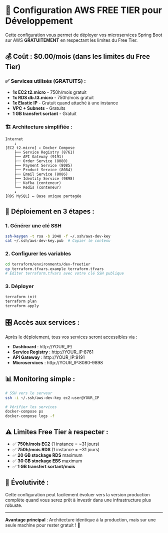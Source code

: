# 🎯 Configuration AWS FREE TIER pour Développement

Cette configuration vous permet de déployer vos microservices Spring Boot sur AWS **GRATUITEMENT** en respectant les limites du Free Tier.

## 💰 **Coût : $0.00/mois** (dans les limites du Free Tier)

### ✅ **Services utilisés (GRATUITS) :**
- **1x EC2 t2.micro** - 750h/mois gratuit
- **1x RDS db.t3.micro** - 750h/mois gratuit  
- **1x Elastic IP** - Gratuit quand attaché à une instance
- **VPC + Subnets** - Gratuits
- **1 GB transfert sortant** - Gratuit

### 🏗️ **Architecture simplifiée :**
```
Internet
    ↓
[EC2 t2.micro] ← Docker Compose
    ├── Service Registry (8761)
    ├── API Gateway (9191) 
    ├── Order Service (8080)
    ├── Payment Service (8085)
    ├── Product Service (8084)
    ├── Email Service (8086)
    ├── Identity Service (9898)
    ├── Kafka (conteneur)
    └── Redis (conteneur)
    ↓
[RDS MySQL] ← Base unique partagée
```

## 🚀 **Déploiement en 3 étapes :**

### **1. Générer une clé SSH**
```bash
ssh-keygen -t rsa -b 2048 -f ~/.ssh/aws-dev-key
cat ~/.ssh/aws-dev-key.pub  # Copier le contenu
```

### **2. Configurer les variables**
```bash
cd terraform/environments/dev-freetier
cp terraform.tfvars.example terraform.tfvars
# Éditer terraform.tfvars avec votre clé SSH publique
```

### **3. Déployer**
```bash
terraform init
terraform plan
terraform apply
```

## 🎛️ **Accès aux services :**

Après le déploiement, tous vos services seront accessibles via :
- **Dashboard** : http://YOUR_IP/
- **Service Registry** : http://YOUR_IP:8761
- **API Gateway** : http://YOUR_IP:9191
- **Microservices** : http://YOUR_IP:8080-9898

## 📊 **Monitoring simple :**
```bash
# SSH vers le serveur
ssh -i ~/.ssh/aws-dev-key ec2-user@YOUR_IP

# Vérifier les services
docker-compose ps
docker-compose logs -f
```

## ⚠️ **Limites Free Tier à respecter :**
- ✅ **750h/mois EC2** (1 instance = ~31 jours)
- ✅ **750h/mois RDS** (1 instance = ~31 jours)  
- ✅ **20 GB stockage RDS** maximum
- ✅ **30 GB stockage EBS** maximum
- ✅ **1 GB transfert sortant/mois**

## 🔄 **Évolutivité :**
Cette configuration peut facilement évoluer vers la version production complète quand vous serez prêt à investir dans une infrastructure plus robuste.

---

**Avantage principal** : Architecture identique à la production, mais sur une seule machine pour rester gratuit ! 🎉
